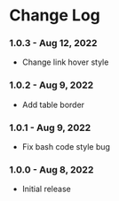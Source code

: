 # Change Log

### 1.0.3 - Aug 12, 2022
- Change link hover style

### 1.0.2 - Aug 9, 2022
- Add table border

### 1.0.1 - Aug 9, 2022
- Fix bash code style bug

### 1.0.0 - Aug 8, 2022
- Initial release